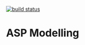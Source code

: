 [![build status](https://github.com/dasys-lab/ASPModelling/workflows/Java%20CI/badge.svg)](https://github.com/dasys-lab/ASPModelling/actions "build status")

# ASP Modelling